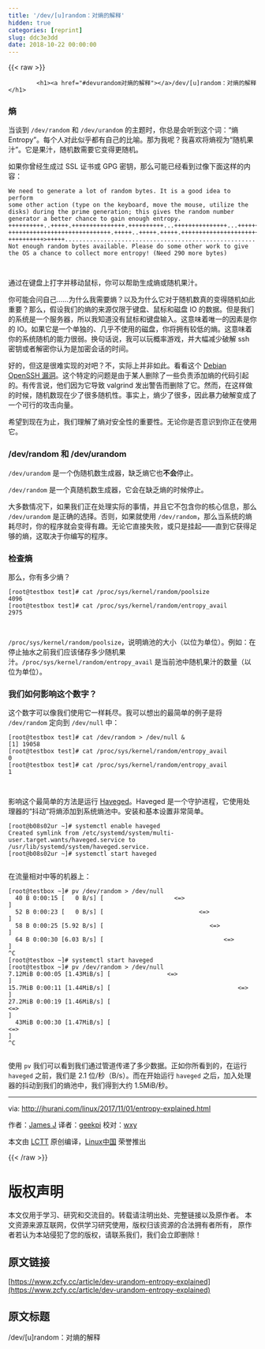```yaml
---
title: '/dev/[u]random：对熵的解释'
hidden: true
categories: [reprint]
slug: ddc3e3dd
date: 2018-10-22 00:00:00
---
```


{{< raw >}}

            <h1><a href="#devurandom对熵的解释"></a>/dev/[u]random：对熵的解释</h1>
<h3><a href="#熵"></a>熵</h3>
<p>当谈到 <code>/dev/random</code> 和 <code>/dev/urandom</code> 的主题时，你总是会听到这个词：“熵Entropy”。每个人对此似乎都有自己的比喻。那为我呢？我喜欢将熵视为“随机果汁”。它是果汁，随机数需要它变得更随机。</p>
<p>如果你曾经生成过 SSL 证书或 GPG 密钥，那么可能已经看到过像下面这样的内容：</p>
<pre><code class="hljs routeros">We need <span class="hljs-keyword">to</span> generate a lot of random bytes. It is a good idea <span class="hljs-keyword">to</span> perform
some other action (type on the keyboard, move the mouse, utilize the
disks) during the prime generation; this gives the random number
generator a better chance <span class="hljs-keyword">to</span> gain enough entropy.
++++++++++<span class="hljs-built_in">..</span>+++++.+++++++++++++++.++++++++++<span class="hljs-built_in">..</span>.+++++++++++++++<span class="hljs-built_in">..</span>.++++++
+++++++++++++++++++++++++++++.+++++<span class="hljs-built_in">..</span>+++++.+++++.+++++++++++++++++++++++++&gt;.
++++++++++&gt;+++++<span class="hljs-built_in">..</span><span class="hljs-built_in">..</span><span class="hljs-built_in">..</span><span class="hljs-built_in">..</span><span class="hljs-built_in">..</span><span class="hljs-built_in">..</span><span class="hljs-built_in">..</span><span class="hljs-built_in">..</span><span class="hljs-built_in">..</span><span class="hljs-built_in">..</span><span class="hljs-built_in">..</span><span class="hljs-built_in">..</span><span class="hljs-built_in">..</span><span class="hljs-built_in">..</span><span class="hljs-built_in">..</span><span class="hljs-built_in">..</span><span class="hljs-built_in">..</span><span class="hljs-built_in">..</span><span class="hljs-built_in">..</span><span class="hljs-built_in">..</span><span class="hljs-built_in">..</span><span class="hljs-built_in">..</span><span class="hljs-built_in">..</span><span class="hljs-built_in">..</span><span class="hljs-built_in">..</span><span class="hljs-built_in">..</span><span class="hljs-built_in">..</span><span class="hljs-built_in">..</span><span class="hljs-built_in">..</span>.+++++
<span class="hljs-keyword">Not</span> enough random bytes available. Please <span class="hljs-keyword">do</span> some other work <span class="hljs-keyword">to</span> give
the OS a chance <span class="hljs-keyword">to</span> collect more entropy! (Need 290 more bytes)

</code></pre><p>通过在键盘上打字并移动鼠标，你可以帮助生成熵或随机果汁。</p>
<p>你可能会问自己……为什么我需要熵？以及为什么它对于随机数真的变得随机如此重要？那么，假设我们的熵的来源仅限于键盘、鼠标和磁盘 IO 的数据。但是我们的系统是一个服务器，所以我知道没有鼠标和键盘输入。这意味着唯一的因素是你的 IO。如果它是一个单独的、几乎不使用的磁盘，你将拥有较低的熵。这意味着你的系统随机的能力很弱。换句话说，我可以玩概率游戏，并大幅减少破解 ssh 密钥或者解密你认为是加密会话的时间。</p>
<p>好的，但这是很难实现的对吧？不，实际上并非如此。看看这个 <a href="http://jhurani.com/linux/2017/11/01/%22https://jblevins.org/log/ssh-vulnkey%22">Debian OpenSSH 漏洞</a>。这个特定的问题是由于某人删除了一些负责添加熵的代码引起的。有传言说，他们因为它导致 valgrind 发出警告而删除了它。然而，在这样做的时候，随机数现在少了很多随机性。事实上，熵少了很多，因此暴力破解变成了一个可行的攻击向量。</p>
<p>希望到现在为止，我们理解了熵对安全性的重要性。无论你是否意识到你正在使用它。</p>
<h3><a href="#devrandom-和-devurandom"></a>/dev/random 和 /dev/urandom</h3>
<p><code>/dev/urandom</code> 是一个伪随机数生成器，缺乏熵它也<strong>不会</strong>停止。</p>
<p><code>/dev/random</code> 是一个真随机数生成器，它会在缺乏熵的时候停止。</p>
<p>大多数情况下，如果我们正在处理实际的事情，并且它不包含你的核心信息，那么 <code>/dev/urandom</code> 是正确的选择。否则，如果就使用 <code>/dev/random</code>，那么当系统的熵耗尽时，你的程序就会变得有趣。无论它直接失败，或只是挂起——直到它获得足够的熵，这取决于你编写的程序。</p>
<h3><a href="#检查熵"></a>检查熵</h3>
<p>那么，你有多少熵？</p>
<pre><code class="hljs autoit">[root<span class="hljs-symbol">@testbox</span> test]<span class="hljs-meta"># cat /proc/sys/kernel/random/poolsize</span>
<span class="hljs-number">4096</span>
[root<span class="hljs-symbol">@testbox</span> test]<span class="hljs-meta"># cat /proc/sys/kernel/random/entropy_avail</span>
<span class="hljs-number">2975</span>

</code></pre><p><code>/proc/sys/kernel/random/poolsize</code>，说明熵池的大小（以位为单位）。例如：在停止抽水之前我们应该储存多少随机果汁。<code>/proc/sys/kernel/random/entropy_avail</code> 是当前池中随机果汁的数量（以位为单位）。</p>
<h3><a href="#我们如何影响这个数字"></a>我们如何影响这个数字？</h3>
<p>这个数字可以像我们使用它一样耗尽。我可以想出的最简单的例子是将 <code>/dev/random</code> 定向到 <code>/dev/null</code> 中：</p>
<pre><code class="hljs cs">[<span class="hljs-meta">root@testbox test</span>]<span class="hljs-meta"># cat /dev/random &gt; /dev/null &amp;</span>
[<span class="hljs-meta">1</span>] <span class="hljs-number">19058</span>
[<span class="hljs-meta">root@testbox test</span>]<span class="hljs-meta"># cat /proc/sys/kernel/random/entropy_avail</span>
<span class="hljs-number">0</span>
[<span class="hljs-meta">root@testbox test</span>]<span class="hljs-meta"># cat /proc/sys/kernel/random/entropy_avail</span>
<span class="hljs-number">1</span>

</code></pre><p>影响这个最简单的方法是运行 <a href="http://www.issihosts.com/haveged/">Haveged</a>。Haveged 是一个守护进程，它使用处理器的“抖动”将熵添加到系统熵池中。安装和基本设置非常简单。</p>
<pre><code class="hljs crystal">[root@b08s02ur ~]<span class="hljs-comment"># systemctl enable haveged</span>
Created symlink from /etc/systemd/system/multi-user.target.wants/haveged.service to /usr/<span class="hljs-class"><span class="hljs-keyword">lib</span>/<span class="hljs-title">systemd</span>/<span class="hljs-title">system</span>/<span class="hljs-title">haveged</span>.<span class="hljs-title">service</span>.</span>
[root@b08s02ur ~]<span class="hljs-comment"># systemctl start haveged</span>

</code></pre><p>在流量相对中等的机器上：</p>
<pre><code class="hljs less"><span class="hljs-selector-attr">[root@testbox ~]</span># <span class="hljs-selector-tag">pv</span> /<span class="hljs-selector-tag">dev</span>/<span class="hljs-selector-tag">random</span> &gt; /<span class="hljs-selector-tag">dev</span>/<span class="hljs-selector-tag">null</span> 
  <span class="hljs-selector-tag">40</span> <span class="hljs-selector-tag">B</span> <span class="hljs-selector-tag">0</span><span class="hljs-selector-pseudo">:00</span><span class="hljs-selector-pseudo">:15</span> <span class="hljs-selector-attr">[   0 B/s]</span> <span class="hljs-selector-attr">[                    &lt;=&gt;                                                                                                                                                      ]</span>
  <span class="hljs-selector-tag">52</span> <span class="hljs-selector-tag">B</span> <span class="hljs-selector-tag">0</span><span class="hljs-selector-pseudo">:00</span><span class="hljs-selector-pseudo">:23</span> <span class="hljs-selector-attr">[   0 B/s]</span> <span class="hljs-selector-attr">[                           &lt;=&gt;                                                                                                                                               ]</span>
  <span class="hljs-selector-tag">58</span> <span class="hljs-selector-tag">B</span> <span class="hljs-selector-tag">0</span><span class="hljs-selector-pseudo">:00</span><span class="hljs-selector-pseudo">:25</span> <span class="hljs-selector-attr">[5.92 B/s]</span> <span class="hljs-selector-attr">[                              &lt;=&gt;                                                                                                                                            ]</span>
  <span class="hljs-selector-tag">64</span> <span class="hljs-selector-tag">B</span> <span class="hljs-selector-tag">0</span><span class="hljs-selector-pseudo">:00</span><span class="hljs-selector-pseudo">:30</span> <span class="hljs-selector-attr">[6.03 B/s]</span> <span class="hljs-selector-attr">[                                  &lt;=&gt;                                                                                                                                        ]</span>
^<span class="hljs-selector-tag">C</span>
<span class="hljs-selector-attr">[root@testbox ~]</span># <span class="hljs-selector-tag">systemctl</span> <span class="hljs-selector-tag">start</span> <span class="hljs-selector-tag">haveged</span>
<span class="hljs-selector-attr">[root@testbox ~]</span># <span class="hljs-selector-tag">pv</span> /<span class="hljs-selector-tag">dev</span>/<span class="hljs-selector-tag">random</span> &gt; /<span class="hljs-selector-tag">dev</span>/<span class="hljs-selector-tag">null</span> 
<span class="hljs-selector-tag">7</span><span class="hljs-selector-class">.12MiB</span> <span class="hljs-selector-tag">0</span><span class="hljs-selector-pseudo">:00</span><span class="hljs-selector-pseudo">:05</span> <span class="hljs-selector-attr">[1.43MiB/s]</span> <span class="hljs-selector-attr">[                &lt;=&gt;                                                                                                                                                        ]</span>
<span class="hljs-selector-tag">15</span><span class="hljs-selector-class">.7MiB</span> <span class="hljs-selector-tag">0</span><span class="hljs-selector-pseudo">:00</span><span class="hljs-selector-pseudo">:11</span> <span class="hljs-selector-attr">[1.44MiB/s]</span> <span class="hljs-selector-attr">[                                    &lt;=&gt;                                                                                                                                    ]</span>
<span class="hljs-selector-tag">27</span><span class="hljs-selector-class">.2MiB</span> <span class="hljs-selector-tag">0</span><span class="hljs-selector-pseudo">:00</span><span class="hljs-selector-pseudo">:19</span> <span class="hljs-selector-attr">[1.46MiB/s]</span> <span class="hljs-selector-attr">[                                                               &lt;=&gt;                                                                                                         ]</span>
  <span class="hljs-selector-tag">43MiB</span> <span class="hljs-selector-tag">0</span><span class="hljs-selector-pseudo">:00</span><span class="hljs-selector-pseudo">:30</span> <span class="hljs-selector-attr">[1.47MiB/s]</span> <span class="hljs-selector-attr">[                                                                                                    &lt;=&gt;                                                                    ]</span>
^<span class="hljs-selector-tag">C</span>

</code></pre><p>使用 <code>pv</code> 我们可以看到我们通过管道传递了多少数据。正如你所看到的，在运行 <code>haveged</code> 之前，我们是 2.1 位/秒（B/s）。而在开始运行 <code>haveged</code> 之后，加入处理器的抖动到我们的熵池中，我们得到大约 1.5MiB/秒。</p>
<hr>
<p>via: <a href="http://jhurani.com/linux/2017/11/01/entropy-explained.html">http://jhurani.com/linux/2017/11/01/entropy-explained.html</a></p>
<p>作者：<a href="https://jblevins.org/log/ssh-vulnkey">James J</a> 译者：<a href="https://github.com/geekpi">geekpi</a> 校对：<a href="https://github.com/wxy">wxy</a></p>
<p>本文由 <a href="https://github.com/LCTT/TranslateProject">LCTT</a> 原创编译，<a href="https://linux.cn/">Linux中国</a> 荣誉推出</p>

          
{{< /raw >}}

# 版权声明
本文仅用于学习、研究和交流目的。转载请注明出处、完整链接以及原作者。
本文资源来源互联网，仅供学习研究使用，版权归该资源的合法拥有者所有，
原作者若认为本站侵犯了您的版权，请联系我们，我们会立即删除！

## 原文链接
[https://www.zcfy.cc/article/dev-urandom-entropy-explained](https://www.zcfy.cc/article/dev-urandom-entropy-explained)

## 原文标题
/dev/[u]random：对熵的解释
